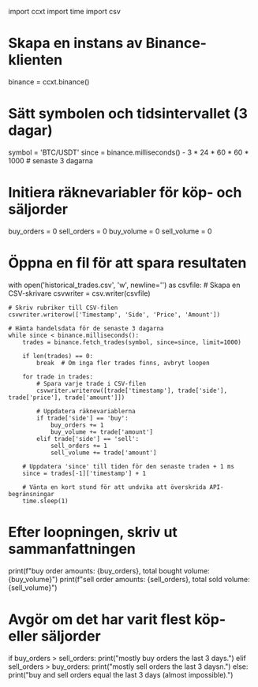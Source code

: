 import ccxt
import time
import csv

# Skapa en instans av Binance-klienten
binance = ccxt.binance()

# Sätt symbolen och tidsintervallet (3 dagar)
symbol = 'BTC/USDT'
since = binance.milliseconds() - 3 * 24 * 60 * 60 * 1000  # senaste 3 dagarna

# Initiera räknevariabler för köp- och säljorder
buy_orders = 0
sell_orders = 0
buy_volume = 0
sell_volume = 0

# Öppna en fil för att spara resultaten
with open('historical_trades.csv', 'w', newline='') as csvfile:
    # Skapa en CSV-skrivare
    csvwriter = csv.writer(csvfile)
    
    # Skriv rubriker till CSV-filen
    csvwriter.writerow(['Timestamp', 'Side', 'Price', 'Amount'])

    # Hämta handelsdata för de senaste 3 dagarna
    while since < binance.milliseconds():
        trades = binance.fetch_trades(symbol, since=since, limit=1000)
        
        if len(trades) == 0:
            break  # Om inga fler trades finns, avbryt loopen
        
        for trade in trades:
            # Spara varje trade i CSV-filen
            csvwriter.writerow([trade['timestamp'], trade['side'], trade['price'], trade['amount']])
            
            # Uppdatera räknevariablerna
            if trade['side'] == 'buy':
                buy_orders += 1
                buy_volume += trade['amount']
            elif trade['side'] == 'sell':
                sell_orders += 1
                sell_volume += trade['amount']
        
        # Uppdatera 'since' till tiden för den senaste traden + 1 ms
        since = trades[-1]['timestamp'] + 1
        
        # Vänta en kort stund för att undvika att överskrida API-begränsningar
        time.sleep(1)

# Efter loopningen, skriv ut sammanfattningen
print(f"buy order amounts: {buy_orders}, total bought volume: {buy_volume}")
print(f"sell order amounts: {sell_orders}, total sold volume: {sell_volume}")

# Avgör om det har varit flest köp- eller säljorder
if buy_orders > sell_orders:
    print("mostly buy orders the last 3 days.")
elif sell_orders > buy_orders:
    print("mostly sell orders the last 3 daysn.")
else:
    print("buy and sell orders equal the last 3 days (almost impossible).")

